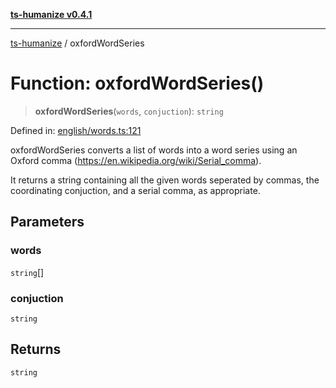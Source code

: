 [**ts-humanize v0.4.1**](../README.md)

***

[ts-humanize](../README.md) / oxfordWordSeries

# Function: oxfordWordSeries()

> **oxfordWordSeries**(`words`, `conjuction`): `string`

Defined in: [english/words.ts:121](https://github.com/Shiv-SB/ts-humanize/blob/0d540451c5699973f9888531eb0bca5d6cf7fae3/src/english/words.ts#L121)

oxfordWordSeries converts a list of words into a word series using
an Oxford comma (https://en.wikipedia.org/wiki/Serial_comma).

It returns a string containing all the given words seperated by commas,
the coordinating conjuction, and a serial comma, as appropriate.

## Parameters

### words

`string`[]

### conjuction

`string`

## Returns

`string`
